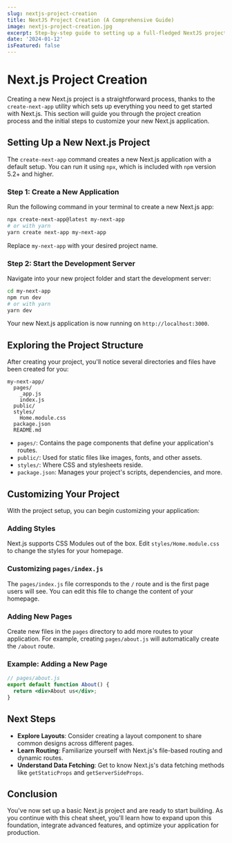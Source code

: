 ```yaml
---
slug: nextjs-project-creation
title: NextJS Project Creation (A Comprehensive Guide)
image: nextjs-project-creation.jpg
excerpt: Step-by-step guide to setting up a full-fledged NextJS project, integrating routes and components.
date: '2024-01-12'
isFeatured: false
---
```


# Next.js Project Creation

Creating a new Next.js project is a straightforward process, thanks to the `create-next-app` utility which sets up everything you need to get started with Next.js. This section will guide you through the project creation process and the initial steps to customize your new Next.js application.

## Setting Up a New Next.js Project

The `create-next-app` command creates a new Next.js application with a default setup. You can run it using `npx`, which is included with `npm` version 5.2+ and higher.

### Step 1: Create a New Application

Run the following command in your terminal to create a new Next.js app:

```bash
npx create-next-app@latest my-next-app
# or with yarn
yarn create next-app my-next-app
```

Replace `my-next-app` with your desired project name.

### Step 2: Start the Development Server

Navigate into your new project folder and start the development server:

```bash
cd my-next-app
npm run dev
# or with yarn
yarn dev
```

Your new Next.js application is now running on `http://localhost:3000`.

## Exploring the Project Structure

After creating your project, you'll notice several directories and files have been created for you:

```
my-next-app/
  pages/
    _app.js
    index.js
  public/
  styles/
    Home.module.css
  package.json
  README.md
```

- `pages/`: Contains the page components that define your application's routes.
- `public/`: Used for static files like images, fonts, and other assets.
- `styles/`: Where CSS and stylesheets reside.
- `package.json`: Manages your project's scripts, dependencies, and more.

## Customizing Your Project

With the project setup, you can begin customizing your application:

### Adding Styles

Next.js supports CSS Modules out of the box. Edit `styles/Home.module.css` to change the styles for your homepage.

### Customizing `pages/index.js`

The `pages/index.js` file corresponds to the `/` route and is the first page users will see. You can edit this file to change the content of your homepage.

### Adding New Pages

Create new files in the `pages` directory to add more routes to your application. For example, creating `pages/about.js` will automatically create the `/about` route.

### Example: Adding a New Page

```jsx
// pages/about.js
export default function About() {
  return <div>About us</div>;
}
```

## Next Steps

- **Explore Layouts**: Consider creating a layout component to share common designs across different pages.
- **Learn Routing**: Familiarize yourself with Next.js's file-based routing and dynamic routes.
- **Understand Data Fetching**: Get to know Next.js's data fetching methods like `getStaticProps` and `getServerSideProps`.

## Conclusion

You've now set up a basic Next.js project and are ready to start building. As you continue with this cheat sheet, you'll learn how to expand upon this foundation, integrate advanced features, and optimize your application for production.
